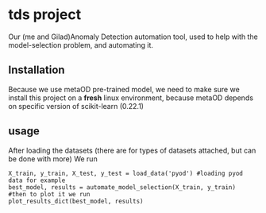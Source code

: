 # tds project

Our (me and Gilad)Anomaly Detection automation tool, used to help with the model-selection problem, and automating it.

## Installation

Because we use metaOD pre-trained model, we need to make sure we install this project on a **fresh** linux environment, because metaOD depends on specific version of scikit-learn (0.22.1)

## usage

After loading the datasets (there are for types of datasets attached, but can be done with more)
We run
```
X_train, y_train, X_test, y_test = load_data('pyod') #loading pyod data for example
best_model, results = automate_model_selection(X_train, y_train)
#then to plot it we run
plot_results_dict(best_model, results)
```

